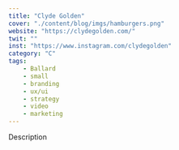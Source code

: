 ```yaml
---
title: "Clyde Golden"
cover: "./content/blog/imgs/hamburgers.png"
website: "https://clydegolden.com/"
twit: ""
inst: "https://www.instagram.com/clydegolden"
category: "C"
tags:
    - Ballard
    - small
    - branding
    - ux/ui
    - strategy
    - video
    - marketing
---
```


Description

